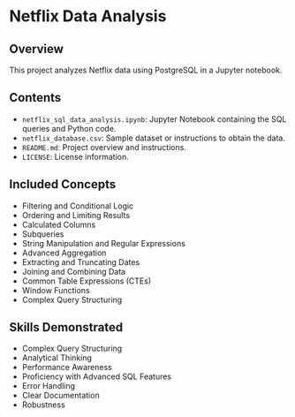 # Netflix Data Analysis

## Overview
This project analyzes Netflix data using PostgreSQL in a Jupyter notebook.

## Contents
- `netflix_sql_data_analysis.ipynb`: Jupyter Notebook containing the SQL queries and Python code.
- `netflix_database.csv`: Sample dataset or instructions to obtain the data.
- `README.md`: Project overview and instructions.
- `LICENSE`: License information.

## Included Concepts
- Filtering and Conditional Logic
- Ordering and Limiting Results
- Calculated Columns
- Subqueries
- String Manipulation and Regular Expressions
- Advanced Aggregation
- Extracting and Truncating Dates
- Joining and Combining Data
- Common Table Expressions (CTEs)
- Window Functions
- Complex Query Structuring

## Skills Demonstrated
- Complex Query Structuring
- Analytical Thinking
- Performance Awareness
- Proficiency with Advanced SQL Features
- Error Handling
- Clear Documentation
- Robustness
